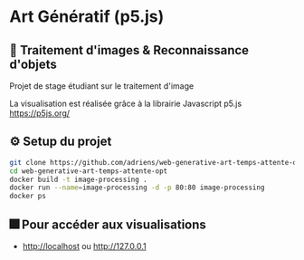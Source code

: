 # Art Génératif (p5.js)

## :speech_balloon: Traitement d'images & Reconnaissance d'objets

Projet de stage étudiant sur le traitement d'image

La visualisation est réalisée grâce à la librairie Javascript p5.js <br>
<https://p5js.org/>

## :gear: Setup du projet
```sh
git clone https://github.com/adriens/web-generative-art-temps-attente-opt.git
cd web-generative-art-temps-attente-opt
docker build -t image-processing .
docker run --name=image-processing -d -p 80:80 image-processing
docker ps
```

## :fireworks: Pour accéder aux visualisations

* <http://localhost> ou <http://127.0.0.1>
